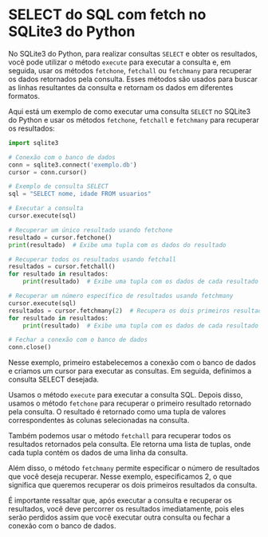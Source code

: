 # SELECT do SQL com fetch no SQLite3 do Python

No SQLite3 do Python, para realizar consultas `SELECT` e obter os resultados, você pode utilizar o método `execute` para executar a consulta e, em seguida, usar os métodos `fetchone`, `fetchall` ou `fetchmany` para recuperar os dados retornados pela consulta. Esses métodos são usados para buscar as linhas resultantes da consulta e retornam os dados em diferentes formatos.

Aqui está um exemplo de como executar uma consulta `SELECT` no SQLite3 do Python e usar os métodos `fetchone`, `fetchall` e `fetchmany` para recuperar os resultados:

```python
import sqlite3

# Conexão com o banco de dados
conn = sqlite3.connect('exemplo.db')
cursor = conn.cursor()

# Exemplo de consulta SELECT
sql = "SELECT nome, idade FROM usuarios"

# Executar a consulta
cursor.execute(sql)

# Recuperar um único resultado usando fetchone
resultado = cursor.fetchone()
print(resultado)  # Exibe uma tupla com os dados do resultado

# Recuperar todos os resultados usando fetchall
resultados = cursor.fetchall()
for resultado in resultados:
    print(resultado)  # Exibe uma tupla com os dados de cada resultado

# Recuperar um número específico de resultados usando fetchmany
cursor.execute(sql)
resultados = cursor.fetchmany(2)  # Recupera os dois primeiros resultados
for resultado in resultados:
    print(resultado)  # Exibe uma tupla com os dados de cada resultado

# Fechar a conexão com o banco de dados
conn.close()
```

Nesse exemplo, primeiro estabelecemos a conexão com o banco de dados e criamos um cursor para executar as consultas. Em seguida, definimos a consulta SELECT desejada.

Usamos o método `execute` para executar a consulta SQL. Depois disso, usamos o método `fetchone` para recuperar o primeiro resultado retornado pela consulta. O resultado é retornado como uma tupla de valores correspondentes às colunas selecionadas na consulta.

Também podemos usar o método `fetchall` para recuperar todos os resultados retornados pela consulta. Ele retorna uma lista de tuplas, onde cada tupla contém os dados de uma linha da consulta.

Além disso, o método `fetchmany` permite especificar o número de resultados que você deseja recuperar. Nesse exemplo, especificamos 2, o que significa que queremos recuperar os dois primeiros resultados da consulta.

É importante ressaltar que, após executar a consulta e recuperar os resultados, você deve percorrer os resultados imediatamente, pois eles serão perdidos assim que você executar outra consulta ou fechar a conexão com o banco de dados.